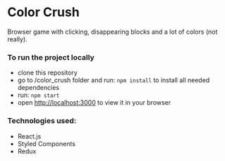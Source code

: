 # Color Crush

Browser game with clicking, disappearing blocks and a lot of colors (not really).

### To run the project locally

* clone this repository
* go to /color_crush folder and run: `npm install` to install all needed dependencies
* run: `npm start`
* open [http://localhost:3000](http://localhost:3000) to view it in your browser

### Technologies used:

* React.js
* Styled Components
* Redux
